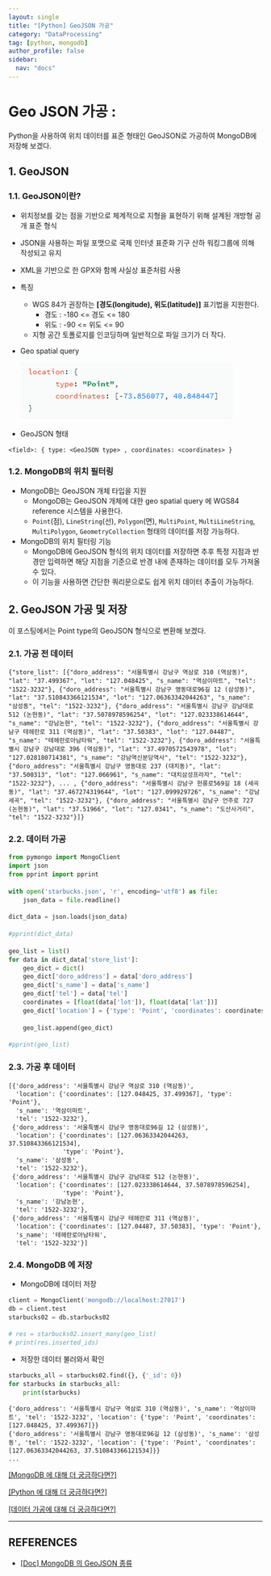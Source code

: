 ```yaml
---
layout: single
title: "[Python] GeoJSON 가공"
category: "DataProcessing"
tag: [python, mongodb]
author_profile: false
sidebar:
  nav: "docs"
---
```




# Geo JSON 가공 : 
Python을 사용하여 위치 데이터를 표준 형태인 GeoJSON로 가공하여 MongoDB에 저장해 보겠다.



## 1. GeoJSON 

### 1.1. GeoJSON이란?

- 위치정보를 갖는 점을 기반으로 체계적으로 지형을 표현하기 위해 설계된 개방형 공개 표준 형식
- JSON을 사용하는 파일 포맷으로 국제 인터넷 표준화 기구 산하 워킹그룹에 의해 작성되고 유지
- XML을 기반으로 한 GPX와 함께 사실상 표준처럼 사용
- 특징
  - WGS 84가 권장하는 **[경도(longitude), 위도(latitude)]** 표기법을 지원한다.
    - 경도 : -180 <= 경도 <= 180
    - 위도 : -90 <= 위도 <= 90
  - 지형 공간 토폴로지를 인코딩하며 일반적으로 파일 크기가 더 작다.

- Geo spatial query

    ![geojson 예시](https://raw.githubusercontent.com/hanalog/hanalog.github.io/gh-pages/images/2023-02-01-spark-01/spark-01-01.png)

- GeoJSON 형태

```
<field>: { type: <GeoJSON type> , coordinates: <coordinates> }
```

### 1.2. MongoDB의 위치 필터링

- MongoDB는 GeoJSON 개체 타입을 지원
  - MongoDB는 GeoJSON 개체에 대한 geo spatial query 에 WGS84 reference 시스템을 사용한다.
  - `Point`(점), `LineString`(선), `Polygon`(면), `MultiPoint`, `MultiLineString`, `MultiPolygon`, `GeometryCollection` 형태의 데이터를 저장 가능하다.
- MongoDB의 위치 필터링 기능
  - MongoDB에 GeoJSON 형식의 위치 데이터를 저장하면 추후 특정 지점과 반경만 입력하면 해당 지점을 기준으로 반경 내에 존재하는 데이터를 모두 가져올 수 있다.
  - 이 기능을 사용하면 간단한 쿼리문으로도 쉽게 위치 데이터 추출이 가능하다.



## 2. GeoJSON 가공 및 저장

이 포스팅에서는 Point type의 GeoJSON 형식으로 변환해 보겠다.

### 2.1. 가공 전 데이터

```
{"store_list": [{"doro_address": "서울특별시 강남구 역삼로 310 (역삼동)", "lat": "37.499367", "lot": "127.048425", "s_name": "역삼이마트", "tel": "1522-3232"}, {"doro_address": "서울특별시 강남구 영동대로96길 12 (삼성동)", "lat": "37.510843366121534", "lot": "127.06363342044263", "s_name": "삼성동", "tel": "1522-3232"}, {"doro_address": "서울특별시 강남구 강남대로 512 (논현동)", "lat": "37.5078978596254", "lot": "127.023338614644", "s_name": "강남논현", "tel": "1522-3232"}, {"doro_address": "서울특별시 강남구 테헤란로 311 (역삼동)", "lat": "37.50383", "lot": "127.04487", "s_name": "테헤란로아남타워", "tel": "1522-3232"}, {"doro_address": "서울특별시 강남구 강남대로 396 (역삼동)", "lat": "37.4970572543978", "lot": "127.028180714381", "s_name": "강남역신분당역사", "tel": "1522-3232"}, {"doro_address": "서울특별시 강남구 영동대로 237 (대치동)", "lat": "37.500313", "lot": "127.066961", "s_name": "대치삼성프라자", "tel": "1522-3232"}, ... , {"doro_address": "서울특별시 강남구 헌릉로569길 18 (세곡동)", "lat": "37.467274319644", "lot": "127.099929726", "s_name": "강남세곡", "tel": "1522-3232"}, {"doro_address": "서울특별시 강남구 언주로 727 (논현동)", "lat": "37.51966", "lot": "127.0341", "s_name": "도산사거리", "tel": "1522-3232"}]}
```

### 2.2. 데이터 가공

```python
from pymongo import MongoClient
import json
from pprint import pprint

with open('starbucks.json', 'r', encoding='utf8') as file:
    json_data = file.readline()

dict_data = json.loads(json_data)

#pprint(dict_data)

geo_list = list()
for data in dict_data['store_list']:
    geo_dict = dict()
    geo_dict['doro_address'] = data['doro_address']
    geo_dict['s_name'] = data['s_name']
    geo_dict['tel'] = data['tel']
    coordinates = [float(data['lot']), float(data['lat'])]
    geo_dict['location'] = {'type': 'Point', 'coordinates': coordinates}

    geo_list.append(geo_dict)

#pprint(geo_list)
```

### 2.3. 가공 후 데이터

```
[{'doro_address': '서울특별시 강남구 역삼로 310 (역삼동)',
  'location': {'coordinates': [127.048425, 37.499367], 'type': 'Point'},
  's_name': '역삼이마트',
  'tel': '1522-3232'},
 {'doro_address': '서울특별시 강남구 영동대로96길 12 (삼성동)',
  'location': {'coordinates': [127.06363342044263, 37.510843366121534],
               'type': 'Point'},
  's_name': '삼성동',
  'tel': '1522-3232'},
 {'doro_address': '서울특별시 강남구 강남대로 512 (논현동)',
  'location': {'coordinates': [127.023338614644, 37.5078978596254],
               'type': 'Point'},
  's_name': '강남논현',
  'tel': '1522-3232'},
 {'doro_address': '서울특별시 강남구 테헤란로 311 (역삼동)',
  'location': {'coordinates': [127.04487, 37.50383], 'type': 'Point'},
  's_name': '테헤란로아남타워',
  'tel': '1522-3232'}]
```

### 2.4. MongoDB 에 저장

- MongoDB에 데이터 저장

```python
client = MongoClient('mongodb://localhost:27017')
db = client.test
starbucks02 = db.starbucks02

# res = starbucks02.insert_many(geo_list)
# print(res.inserted_ids)
```

- 저장한 데이터 불러와서 확인

```python
starbucks_all = starbucks02.find({}, {'_id': 0})
for starbucks in starbucks_all:
    print(starbucks)
```

```
{'doro_address': '서울특별시 강남구 역삼로 310 (역삼동)', 's_name': '역삼이마트', 'tel': '1522-3232', 'location': {'type': 'Point', 'coordinates': [127.048425, 37.499367]}}
{'doro_address': '서울특별시 강남구 영동대로96길 12 (삼성동)', 's_name': '삼성동', 'tel': '1522-3232', 'location': {'type': 'Point', 'coordinates': [127.06363342044263, 37.510843366121534]}}
...
```



[[MongoDB 에 대해 더 궁금하다면?]](https://hanalog.github.io/tags/#mongodb)

[[Python 에 대해 더 궁금하다면?]](https://hanalog.github.io/tags/#python)

[[데이터 가공에 대해 더 궁금하다면?]](https://hanalog.github.io/categories/#dataprocessing)

---

## REFERENCES

- [[Doc] MongoDB 의 GeoJSON 종류](https://www.mongodb.com/docs/manual/reference/geojson/)